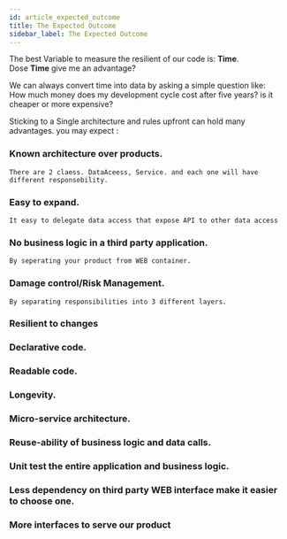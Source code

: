 ```yaml
---
id: article_expected_outcome
title: The Expected Outcome
sidebar_label: The Expected Outcome
---
```



The best Variable to measure the resilient of our code is:  <b>Time</b>.    
Dose <b>Time</b> give me an advantage?     

We can always convert time into data by asking a simple question like:    
How much money does my development cycle cost after five years? is it cheaper or more expensive?



Sticking to a Single architecture and rules upfront can hold many advantages. you may expect :

### Known architecture over products.
    There are 2 claess. DataAceess, Service. and each one will have different responsebility. 
### Easy to expand.
    It easy to delegate data access that expose API to other data access
### No business logic in a third party application.
    By seperating your product from WEB container. 
### Damage control/Risk Management.    
    By separating responsibilities into 3 different layers.  
### Resilient to changes 
    
### Declarative code.
### Readable code.
### Longevity.
### Micro-service architecture.
### Reuse-ability of business logic and data calls.
### Unit test the entire application and business logic.
### Less dependency on third party WEB interface make it easier to choose one.
### More interfaces to serve our product

